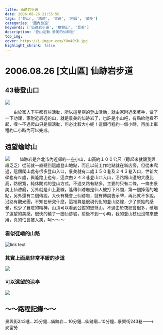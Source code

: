 ```yaml
---
title: 仙跡岩步道
date: 2006-08-26 21:55:58
tags: ['登山', '旅遊', '古道', '阿母', '散步']
categories: '國內旅遊'
keywords: ['仙跡岩步道', '蟾蜍山', '景美']
description: '登山活動-景美的仙跡岩'
top_img: 
cover: https://i.imgur.com/YOn40Kk.jpg
highlight_shrink: false
---
```


# 2006.08.26 [文山區] 仙跡岩步道
## 43巷登山口
![](https://i.imgur.com/zrnGnMo.jpg)

　　由於家人下午都有些活動，所以這星期的登山活動，就由家附近來著手，做了一下功課，家附近最近的山，就是景美的仙跡岩了，也許是小山吧，有點給他看不起，嘆～不過爬山只是個活動，何必比較大小呢！這個行程約一個小時，再加上車程約二小時內可以完成。

## 遠望蟾蜍山
![](https://i.imgur.com/reGCRyY.png)
　　仙跡岩是台北市內近郊的一座小山，山高約１００公尺（聽起來就讓我興趣乏乏）從前就一直聽到這處登山地點，而且以前工作地點就在新店旁，但從未爬過，這個爬山處有很多登山入口，景美就有二處１５０巷及２４３巷入口，世新大學也有Ｎ處，興隆路上也有，這次由２４３巷登山口入山，沿路跟山邊的大廈比高，路很寬，純休閒式的登山方式，不過叉路有點多，主要的只有二條，一條由景美上仙跡廟，另外就是山上菱線，遙傳仙跡岩是仙人被打下凡間，第一個掉落的地點，另外還有二個傳說，大伙有機會上仙跡岩，就有傳說告示牌，再此就不多說，沿路有觀光團，不知在研究什麼，這裡算是很現代化的登山路線，少了原始的感覺，也少了冒險的精神，山頂可以看到公館的蟾蜍山，不過由於夜總會很多，破壞了遠望的美感，很快的繞了一圈仙跡岩，前後不到一小時，我的登山杖也沒帶來使用，真的怕會被人笑，呵～～～

### 看似徒峭的山路  
![link text](https://i.imgur.com/JxcHdrR.png)	


### 其實上面是非常平緩的步道
![](https://i.imgur.com/glnGiv3.jpg)


### 可以遠望的涼亭
![](https://i.imgur.com/YOn40Kk.jpg)


## **～～路程記錄～～**

<div class="note info flat"> 景興街243巷…25分鐘…仙跡岩… 10分鐘…仙跡廟…10分鐘…景興街243巷--->麥當勞  </div>
